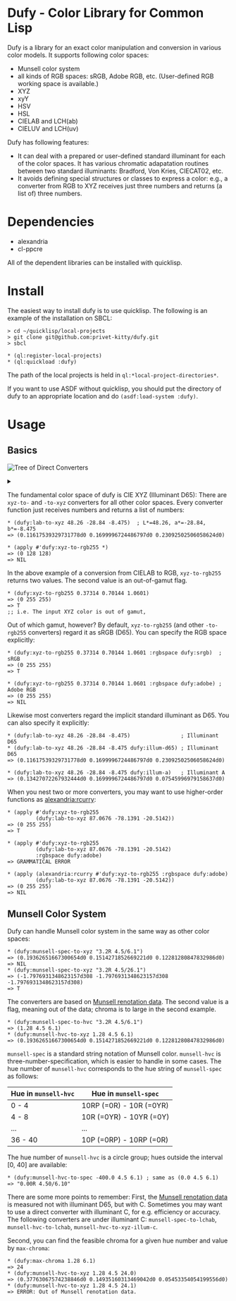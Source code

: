 Dufy - Color Library for Common Lisp
====

Dufy is a library for an exact color manipulation and conversion in various color models. It supports following color spaces:

* Munsell color system
* all kinds of RGB spaces: sRGB, Adobe RGB, etc. (User-defined RGB working space is available.)
* XYZ
* xyY
* HSV
* HSL
* CIELAB and LCH(ab)
* CIELUV and LCH(uv)

Dufy has following features:

* It can deal with a prepared or user-defined standard illuminant for each of the color spaces. It has various chromatic adapatation routines between two standard illuminants: Bradford, Von Kries, CIECAT02, etc.
* It avoids defining special structures or classes to express a color: e.g., a converter from RGB to XYZ receives just three numbers and returns (a list of) three numbers.

# Dependencies
* alexandria
* cl-ppcre

All of the dependent libraries can be installed with quicklisp.

# Install

The easiest way to install dufy is to use quicklisp. The following is an example of the installation on SBCL:

    > cd ~/quicklisp/local-projects
    > git clone git@github.com:privet-kitty/dufy.git
    > sbcl
    
    * (ql:register-local-projects)
    * (ql:quickload :dufy)

The path of the local projects is held in `ql:*local-project-directories*`.

If you want to use ASDF without quicklisp, you should put the directory of dufy to an appropriate location and do `(asdf:load-system :dufy)`.

# Usage
## Basics
![Tree of Direct Converters](https://g.gravizo.com/source/converter_tree?https%3A%2F%2Fraw.githubusercontent.com%2Fprivet-kitty%2Fdufy%2Fdevelop%2FREADME.md)

<details> 
<summary></summary>
converter_tree
  graph G {
    graph [
      labelloc = "t",
      label = "Tree of Direct Converters",
      fontsize = 18
    ];
    node [shape = "box", fontname = "helvetica"]
    "XYZ" -- "XYY\n(xyY)"
    "XYZ" -- "LRGB\n(linear RGB)"
    "LRGB\n(linear RGB)" -- "RGB\n(gamma-corrected RGB)"
    "RGB\n(gamma-corrected RGB)" -- "RGB255\n(quantized RGB)"
    "RGB255\n(quantized RGB)" -- "HEX"
  
    "XYZ" -- "LAB"
    "LAB" -- "LCHAB"
    "XYZ" -- "LUV"
    "LUV" -- "LCHUV"
    "RGB\n(gamma-corrected RGB)" -- "HSV"
    "RGB\n(gamma-corrected RGB)" -- "HSL"

    "LCHAB" -- "MUNSELL-HVC"
    "MUNSELL-HVC" -- "MUNSELL-SPEC"
  }
converter_tree
</details>

The fundamental color space of dufy is CIE XYZ (Illuminant D65): There are `xyz-to-` and `-to-xyz` converters for all other color spaces. Every converter function just receives numbers and returns a list of numbers:

    * (dufy:lab-to-xyz 48.26 -28.84 -8.475)  ; L*=48.26, a*=-28.84, b*=-8.475
    => (0.11617539329731778d0 0.1699996724486797d0 0.23092502506058624d0)

    * (apply #'dufy:xyz-to-rgb255 *)
    => (0 128 128)
    => NIL

In the above example of a conversion from CIELAB to RGB, `xyz-to-rgb255` returns two values. The second value is an out-of-gamut flag.

    * (dufy:xyz-to-rgb255 0.37314 0.70144 1.0601)
    => (0 255 255)
    => T
    ;; i.e. The input XYZ color is out of gamut,

Out of which gamut, however? By default, `xyz-to-rgb255` (and other `-to-rgb255` converters) regard it as sRGB (D65). You can specify the RGB space explicitly:

    * (dufy:xyz-to-rgb255 0.37314 0.70144 1.0601 :rgbspace dufy:srgb)  ; sRGB
    => (0 255 255)
    => T 

    * (dufy:xyz-to-rgb255 0.37314 0.70144 1.0601 :rgbspace dufy:adobe) ; Adobe RGB
    => (0 255 255)
    => NIL

Likewise most converters regard the implicit standard illuminant as D65. You can also specify it explicitly:

    * (dufy:lab-to-xyz 48.26 -28.84 -8.475)                ; Illuminant D65 
    * (dufy:lab-to-xyz 48.26 -28.84 -8.475 dufy:illum-d65) ; Illuminant D65
    => (0.11617539329731778d0 0.1699996724486797d0 0.23092502506058624d0)

    * (dufy:lab-to-xyz 48.26 -28.84 -8.475 dufy:illum-a)   ; Illuminant A
    => (0.13427072267932444d0 0.1699996724486797d0 0.07545996979158637d0)

When you nest two or more converters, you may want to use higher-order functions as [alexandria:rcurry](https://common-lisp.net/project/alexandria/draft/alexandria.html#index-rcurry-61):

    * (apply #'dufy:xyz-to-rgb255
             (dufy:lab-to-xyz 87.0676 -78.1391 -20.5142))
    => (0 255 255)
    => T

    * (apply #'dufy:xyz-to-rgb255
             (dufy:lab-to-xyz 87.0676 -78.1391 -20.5142)
             :rgbspace dufy:adobe)
    => GRAMMATICAL ERROR

    * (apply (alexandria:rcurry #'dufy:xyz-to-rgb255 :rgbspace dufy:adobe)
             (dufy:lab-to-xyz 87.0676 -78.1391 -20.5142))
    => (0 255 255)
    => NIL

## Munsell Color System
Dufy can handle Munsell color system in the same way as other color spaces:

    * (dufy:munsell-spec-to-xyz "3.2R 4.5/6.1")
    => (0.19362651667300654d0 0.1514271852669221d0 0.12281280847832986d0)
    => NIL
    * (dufy:munsell-spec-to-xyz "3.2R 4.5/26.1")
    => (-1.7976931348623157d308 -1.7976931348623157d308 -1.7976931348623157d308)
    => T

The converters are based on [Munsell renotation data](https://www.rit.edu/cos/colorscience/rc_munsell_renotation.php). The second value is a flag, meaning out of the data; chroma is to large in the second example.

    * (dufy:munsell-spec-to-hvc "3.2R 4.5/6.1")
    => (1.28 4.5 6.1)
    * (dufy:munsell-hvc-to-xyz 1.28 4.5 6.1)
    => (0.19362651667300654d0 0.1514271852669221d0 0.12281280847832986d0)

`munsell-spec` is a standard string notation of Munsell color. `munsell-hvc` is three-number-specification, which is easier to handle in some cases. The hue number of `munsell-hvc` corresponds to the hue string of `munsell-spec` as follows:

| Hue in `munsell-hvc` | Hue in `munsell-spec` |
| -------------------- | --------------------- | 
| 0 - 4 | 10RP (=0R) - 10R (=0YR) |
| 4 - 8 | 10R (=0YR) - 10YR (=0Y) |
| ... | ... |
| 36 - 40 | 10P (=0RP) - 10RP (=0R) |

The hue number of `munsell-hvc` is a circle group; hues outside the interval [0, 40] are available:

    * (dufy:munsell-hvc-to-spec -400.0 4.5 6.1) ; same as (0.0 4.5 6.1)
    => "0.00R 4.50/6.10"

There are some more points to remember: First, the [Munsell renotation data](https://www.rit.edu/cos/colorscience/rc_munsell_renotation.php) is measured not with illuminant D65, but with C. Sometimes you may want to use a direct converter with illuminant C, for e.g. efficiency or accuracy. The following converters are under illuminant C: `munsell-spec-to-lchab`, `munsell-hvc-to-lchab`, `munsell-hvc-to-xyz-illum-c`. 

Second, you can find the feasible chroma for a given hue number and value by `max-chroma`:

    * (dufy:max-chroma 1.28 6.1)
    => 24
    * (dufy:munsell-hvc-to-xyz 1.28 4.5 24.0)
    => (0.37763067574238846d0 0.14935160313469042d0 0.05453354054199556d0)
    * (dufy:munsell-hvc-to-xyz 1.28 4.5 24.1)
    => ERROR: Out of Munsell renotation data.